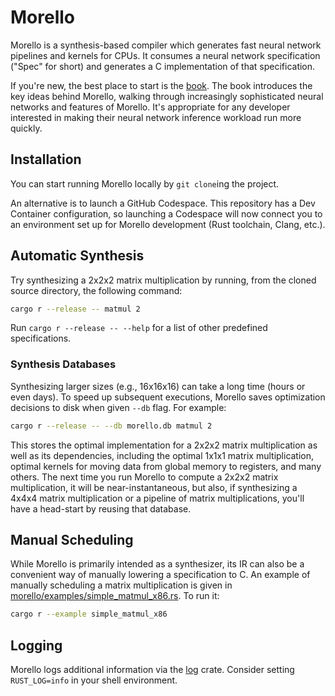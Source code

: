 # Morello

Morello is a synthesis-based compiler which generates fast neural network pipelines and kernels for CPUs. It consumes a neural network specification ("Spec" for short) and
generates a C implementation of that specification.

If you're new, the best place to start is the [book](http://samk.name/morello/book).
The book introduces the key ideas behind Morello, walking through increasingly
sophisticated neural networks and features of Morello. It's appropriate for any
developer interested in making their neural network inference workload run more quickly.

## Installation

You can start running Morello locally by `git clone`ing the project.

An alternative is to launch a GitHub Codespace. This repository has a Dev Container
configuration, so launching a Codespace will now connect you to an environment set up
for Morello development (Rust toolchain, Clang, etc.).

## Automatic Synthesis

Try synthesizing a 2x2x2 matrix multiplication by running, from the cloned source directory, the following command:

```bash
cargo r --release -- matmul 2
```

Run `cargo r --release -- --help` for a list of other predefined specifications.

### Synthesis Databases

Synthesizing larger sizes (e.g., 16x16x16) can take a long time (hours or even days). To
speed up subsequent executions, Morello saves optimization decisions to disk when given
`--db` flag. For example:

```bash
cargo r --release -- --db morello.db matmul 2
```

This stores the optimal implementation for a 2x2x2 matrix multiplication as well as its
dependencies, including the optimal 1x1x1 matrix multiplication, optimal kernels for
moving data from global memory to registers, and many others. The next time you run
Morello to compute a 2x2x2 matrix multiplication, it will be near-instantaneous, but
also, if synthesizing a 4x4x4 matrix multiplication or a pipeline of matrix
multiplications, you'll have a head-start by reusing that database.

## Manual Scheduling

While Morello is primarily intended as a synthesizer, its IR can also be a convenient
way of manually lowering a specification to C. An example of manually scheduling a
matrix multiplication is given in
[morello/examples/simple_matmul_x86.rs](morello/examples/simple_matmul_x86.rs). To run it:

```bash
cargo r --example simple_matmul_x86
```

## Logging

Morello logs additional information via the [log](https://docs.rs/log/latest/log/) crate. Consider setting `RUST_LOG=info` in your shell environment.
